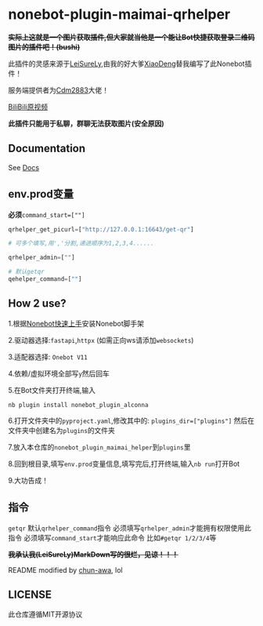# nonebot-plugin-maimai-qrhelper

**~~实际上这就是一个图片获取插件,但大家就当他是一个能让Bot快捷获取登录二维码图片的插件吧！(bushi)~~**

此插件的灵感来源于[LeiSureLy](https://github.com/LeiSureLyYrsc),由我的好大爹[XiaoDeng](https://github.com/This-is-XiaoDeng/)替我编写了此Nonebot插件！

服务端提供者为[Cdm2883](https://github.com/Cdm2883/)大佬！

[BiliBili原视频](https://bilibili.com/BV1kT421r74M)

**此插件只能用于私聊，群聊无法获取图片(安全原因)**

## Documentation

See [Docs](https://nonebot.dev/)

## env.prod变量
**必须**`command_start=[""]`

```python
qrhelper_get_picurl=["http://127.0.0.1:16643/get-qr"]

# 可多个填写,用','分割,递进顺序为1,2,3,4......

qrhelper_admin=[""]

# 默认getqr
qehelper_command=[""]
```

## How 2 use?
1.根据[Nonebot快速上手](https://nonebot.dev/docs/quick-start)安装Nonebot脚手架

2.驱动器选择:`fastapi`,`httpx`
(如需正向ws请添加`websockets`)

3.适配器选择: `Onebot V11`

4.依赖/虚拟环境全部写`y`然后回车

5.在Bot文件夹打开终端,输入
```
nb plugin install nonebot_plugin_alconna
```

6.打开文件夹中的`pyproject.yaml`,修改其中的:
`plugins_dir=["plugins"]`
然后在文件夹中创建名为`plugins`的文件夹

7.放入本仓库的`nonebot_plugin_maimai_helper`到`plugins`里

8.回到根目录,填写`env.prod`变量信息,填写完后,打开终端,输入`nb run`打开Bot

9.大功告成！

## 指令
`getqr` 默认`qrhelper_command`指令
必须填写`qrhelper_admin`才能拥有权限使用此指令
必须填写`command_start`才能响应此命令
比如`#getqr 1/2/3/4`等 

**~~我承认我(LeiSureLy)MarkDown写的很烂，见谅！！！~~**

README modified by [chun-awa](https://github.com/chun-awa), lol

## LICENSE

此仓库遵循MIT开源协议
